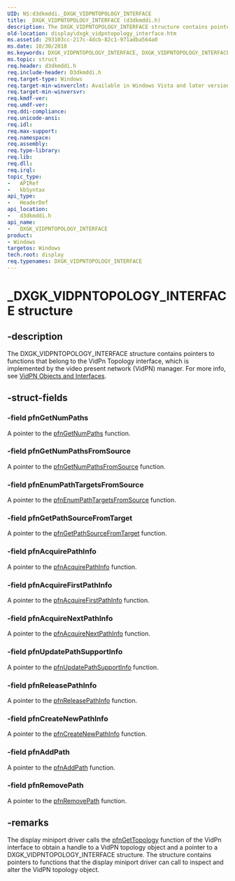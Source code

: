 ```yaml
---
UID: NS:d3dkmddi._DXGK_VIDPNTOPOLOGY_INTERFACE
title: _DXGK_VIDPNTOPOLOGY_INTERFACE (d3dkmddi.h)
description: The DXGK_VIDPNTOPOLOGY_INTERFACE structure contains pointers to functions that belong to the VidPn Topology interface, which is implemented by the video present network (VidPN) manager.
old-location: display\dxgk_vidpntopology_interface.htm
ms.assetid: 293103cc-217c-4dcb-82c1-971adba564a0
ms.date: 10/30/2018
ms.keywords: DXGK_VIDPNTOPOLOGY_INTERFACE, DXGK_VIDPNTOPOLOGY_INTERFACE structure [Display Devices], DmStructs_6e2f92a1-beaa-4485-bb27-aff719a693b4.xml, _DXGK_VIDPNTOPOLOGY_INTERFACE, d3dkmddi/DXGK_VIDPNTOPOLOGY_INTERFACE, display.dxgk_vidpntopology_interface
ms.topic: struct
req.header: d3dkmddi.h
req.include-header: D3dkmddi.h
req.target-type: Windows
req.target-min-winverclnt: Available in Windows Vista and later versions of the Windows operating systems.
req.target-min-winversvr: 
req.kmdf-ver: 
req.umdf-ver: 
req.ddi-compliance: 
req.unicode-ansi: 
req.idl: 
req.max-support: 
req.namespace: 
req.assembly: 
req.type-library: 
req.lib: 
req.dll: 
req.irql: 
topic_type:
-	APIRef
-	kbSyntax
api_type:
-	HeaderDef
api_location:
-	d3dkmddi.h
api_name:
-	DXGK_VIDPNTOPOLOGY_INTERFACE
product:
- Windows
targetos: Windows
tech.root: display
req.typenames: DXGK_VIDPNTOPOLOGY_INTERFACE
---
```


# _DXGK_VIDPNTOPOLOGY_INTERFACE structure


## -description


The DXGK_VIDPNTOPOLOGY_INTERFACE structure contains pointers to functions that belong to the VidPn Topology interface, which is implemented by the video present network (VidPN) manager. For more info, see [VidPN Objects and Interfaces](https://docs.microsoft.com/windows-hardware/drivers/display/vidpn-objects-and-interfaces).


## -struct-fields




### -field pfnGetNumPaths

A pointer to the <a href="https://msdn.microsoft.com/60960774-3f90-4eeb-a408-fa37122f22ea">pfnGetNumPaths</a> function.


### -field pfnGetNumPathsFromSource

A pointer to the <a href="https://msdn.microsoft.com/6c5ee84d-e106-47fc-88bd-b184e9cdd561">pfnGetNumPathsFromSource</a> function.


### -field pfnEnumPathTargetsFromSource

A pointer to the <a href="https://msdn.microsoft.com/ca925b3c-8141-419d-99a1-43764ec07315">pfnEnumPathTargetsFromSource</a> function.


### -field pfnGetPathSourceFromTarget

A pointer to the <a href="https://msdn.microsoft.com/c3e7b025-2382-4a81-8d78-9333b62b556a">pfnGetPathSourceFromTarget</a> function.


### -field pfnAcquirePathInfo

A pointer to the <a href="https://msdn.microsoft.com/27a03106-a5b5-489c-968a-81b3ea9940cb">pfnAcquirePathInfo</a> function.


### -field pfnAcquireFirstPathInfo

A pointer to the <a href="https://msdn.microsoft.com/b5dc35dc-f4fb-4209-9a4d-50dc11f16216">pfnAcquireFirstPathInfo</a> function.


### -field pfnAcquireNextPathInfo

A pointer to the <a href="https://msdn.microsoft.com/9f09ac0e-057c-48fb-a246-35e8ed7ddfc2">pfnAcquireNextPathInfo</a> function.


### -field pfnUpdatePathSupportInfo

A pointer to the <a href="https://msdn.microsoft.com/affe9ab2-49ef-4284-b441-49c311158827">pfnUpdatePathSupportInfo</a> function.


### -field pfnReleasePathInfo

A pointer to the <a href="https://msdn.microsoft.com/fdd34377-6b11-4005-93f1-ab42be7633c2">pfnReleasePathInfo</a> function.


### -field pfnCreateNewPathInfo

A pointer to the <a href="https://msdn.microsoft.com/2d9a4e10-514d-4ea9-9d60-0bbb7cdca29d">pfnCreateNewPathInfo</a> function.


### -field pfnAddPath


A pointer to the <a href="https://msdn.microsoft.com/893e0be1-aa29-429a-a3ca-a9f19053fd92">pfnAddPath</a> function.
     


### -field pfnRemovePath

A pointer to the <a href="https://msdn.microsoft.com/463973e0-c443-417a-86ff-0b78773d40cc">pfnRemovePath</a> function.


## -remarks



The display miniport driver calls the <a href="https://msdn.microsoft.com/2bc43cd0-97a2-4120-8e6f-425664d3d28c">pfnGetTopology</a> function of the VidPn interface to obtain a handle to a VidPN topology object and a pointer to a DXGK_VIDPNTOPOLOGY_INTERFACE structure. The structure contains pointers to functions that the display miniport driver can call to inspect and alter the VidPN topology object.



